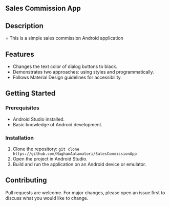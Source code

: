 ## Sales Commission App

## Description
=
This is a simple sales commission Android application 

## Features

* Changes the text color of dialog buttons to black.
* Demonstrates two approaches: using styles and programmatically.
* Follows Material Design guidelines for accessibility.

## Getting Started

### Prerequisites

* Android Studio installed.
* Basic knowledge of Android development.

### Installation

1. Clone the repository: `git clone https://github.com/NaghamAalamatori/SalesCommissionApp`
2. Open the project in Android Studio.
3. Build and run the application on an Android device or emulator.

## Contributing

Pull requests are welcome. For major changes, please open an issue first to discuss what you would like to change.
